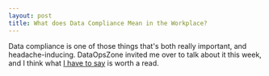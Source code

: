 ```yaml
---
layout: post
title: What does Data Compliance Mean in the Workplace?
---
```


Data compliance is one of those things that's both really important, and headache-inducing. 
DataOpsZone invited me over to talk about it this week, and I think what [I have to say](https://dataopszone.com/what-does-data-compliance-mean-in-the-workplace/) is worth a read.
